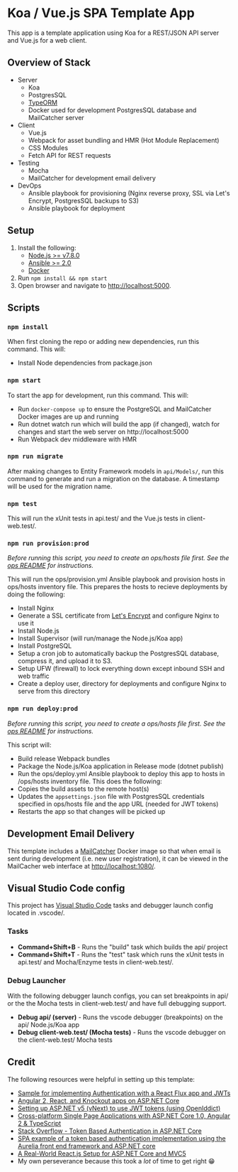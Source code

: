 # Koa / Vue.js SPA Template App

This app is a template application using Koa for a REST/JSON API server and Vue.js for a web client.

## Overview of Stack
- Server
  - Koa
  - PostgresSQL
  - [TypeORM](https://github.com/typeorm/typeorm)
  - Docker used for development PostgresSQL database and MailCatcher server
- Client
  - Vue.js
  - Webpack for asset bundling and HMR (Hot Module Replacement)
  - CSS Modules
  - Fetch API for REST requests
- Testing
  - Mocha
  - MailCatcher for development email delivery
- DevOps
  - Ansible playbook for provisioning (Nginx reverse proxy, SSL via Let's Encrypt, PostgresSQL backups to S3)
  - Ansible playbook for deployment

## Setup

1. Install the following:
   - [Node.js >= v7.8.0](https://nodejs.org/en/download/)
   - [Ansible >= 2.0](http://docs.ansible.com/ansible/intro_installation.html)
   - [Docker](https://docs.docker.com/engine/installation/)
2. Run `npm install && npm start`
3. Open browser and navigate to [http://localhost:5000](http://localhost:5000).

## Scripts

### `npm install`

When first cloning the repo or adding new dependencies, run this command.  This will:

- Install Node dependencies from package.json

### `npm start`

To start the app for development, run this command.  This will:

- Run `docker-compose up` to ensure the PostgreSQL and MailCatcher Docker images are up and running
- Run dotnet watch run which will build the app (if changed), watch for changes and start the web server on http://localhost:5000
- Run Webpack dev middleware with HMR

### `npm run migrate`

After making changes to Entity Framework models in `api/Models/`, run this command to generate and run a migration on the database.  A timestamp will be used for the migration name.

### `npm test`

This will run the xUnit tests in api.test/ and the Vue.js tests in client-web.test/.

### `npm run provision:prod`

 _Before running this script, you need to create an ops/hosts file first.  See the [ops README](ops/) for instructions._

 This will run the ops/provision.yml Ansible playbook and provision hosts in ops/hosts inventory file.  This prepares the hosts to recieve deployments by doing the following:
  - Install Nginx
  - Generate a SSL certificate from [Let's Encrypt](https://letsencrypt.org/) and configure Nginx to use it
  - Install Node.js
  - Install Supervisor (will run/manage the Node.js/Koa app)
  - Install PostgreSQL
  - Setup a cron job to automatically backup the PostgresSQL database, compress it, and upload it to S3.
  - Setup UFW (firewall) to lock everything down except inbound SSH and web traffic
  - Create a deploy user, directory for deployments and configure Nginx to serve from this directory

### `npm run deploy:prod`

_Before running this script, you need to create a ops/hosts file first.  See the [ops README](ops/) for instructions._

This script will:
 - Build release Webpack bundles
 - Package the Node.js/Koa application in Release mode (dotnet publish)
 - Run the ops/deploy.yml Ansible playbook to deploy this app to hosts in /ops/hosts inventory file.  This does the following:
  - Copies the build assets to the remote host(s)
  - Updates the `appsettings.json` file with PostgresSQL credentials specified in ops/hosts file and the app URL (needed for JWT tokens)
  - Restarts the app so that changes will be picked up

## Development Email Delivery

This template includes a [MailCatcher](https://mailcatcher.me/) Docker image so that when email is sent during development (i.e. new user registration), it can be viewed
in the MailCacher web interface at [http://localhost:1080/](http://localhost:1080/).

## Visual Studio Code config

This project has [Visual Studio Code](https://code.visualstudio.com/) tasks and debugger launch config located in .vscode/.

### Tasks

- **Command+Shift+B** - Runs the "build" task which builds the api/ project
- **Command+Shift+T** - Runs the "test" task which runs the xUnit tests in api.test/ and Mocha/Enzyme tests in client-web.test/.

### Debug Launcher

With the following debugger launch configs, you can set breakpoints in api/ or the the Mocha tests in client-web.test/ and have full debugging support.

- **Debug api/ (server)** - Runs the vscode debugger (breakpoints) on the api/ Node.js/Koa app
- **Debug client-web.test/ (Mocha tests)** - Runs the vscode debugger on the client-web.test/ Mocha tests

## Credit

The following resources were helpful in setting up this template:

- [Sample for implementing Authentication with a React Flux app and JWTs](https://github.com/auth0-blog/react-flux-jwt-authentication-sample)
- [Angular 2, React, and Knockout apps on ASP.NET Core](http://blog.stevensanderson.com/2016/05/02/angular2-react-knockout-apps-on-aspnet-core/)
- [Setting up ASP.NET v5 (vNext) to use JWT tokens (using OpenIddict)](http://capesean.co.za/blog/asp-net-5-jwt-tokens/)
- [Cross-platform Single Page Applications with ASP.NET Core 1.0, Angular 2 & TypeScript](https://chsakell.com/2016/01/01/cross-platform-single-page-applications-with-asp-net-5-angular-2-typescript/)
- [Stack Overflow - Token Based Authentication in ASP.NET Core](http://stackoverflow.com/questions/30546542/token-based-authentication-in-asp-net-core-refreshed)
- [SPA example of a token based authentication implementation using the Aurelia front end framework and ASP.NET core]( https://github.com/alexandre-spieser/AureliaAspNetCoreAuth)
- [A Real-World React.js Setup for ASP.NET Core and MVC5](https://www.simple-talk.com/dotnet/asp-net/a-real-world-react-js-setup-for-asp-net-core-and-mvc)
- My own perseverance because this took a _lot_ of time to get right 😁
